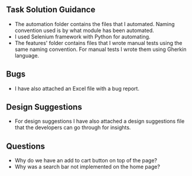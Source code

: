 ## Task Solution Guidance

- The automation folder contains the files that I automated. Naming convention used is by what module has been automated.
- I used Selenium framework with Python for automating.
- The features' folder contains files that I wrote manual tests using the same naming convention. For manual tests I wrote them using Gherkin language.

## Bugs

- I have also attached an Excel file with a bug report.

## Design Suggestions

- For design suggestions I have also attached a design suggestions file that the developers can go through for insights.

## Questions

- Why do we have an add to cart button on top of the page?
- Why was a search bar not implemented on the home page?
